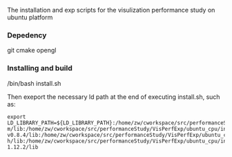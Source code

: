 The installation and exp scripts for the visulization performance study on ubuntu platform


### Depedency

git
cmake
opengl

### Installing and build


/bin/bash install.sh

Then exeport the necessary ld path at the end of executing install.sh, such as:

```
export LD_LIBRARY_PATH=${LD_LIBRARY_PATH}:/home/zw/cworkspace/src/performanceStudy/VisPerfExp/ubuntu_cpu/install/vtk-m/lib:/home/zw/cworkspace/src/performanceStudy/VisPerfExp/ubuntu_cpu/install/ADIOS2/lib:/home/zw/cworkspace/src/performanceStudy/VisPerfExp/ubuntu_cpu/install/fides/lib:/home/zw/cworkspace/src/performanceStudy/VisPerfExp/ubuntu_cpu/install/ascent/lib:/home/zw/cworkspace/src/performanceStudy/VisPerfExp/ubuntu_cpu/install/conduit-v0.8.4/lib:/home/zw/cworkspace/src/performanceStudy/VisPerfExp/ubuntu_cpu/install/vtk-h/lib:/home/zw/cworkspace/src/performanceStudy/VisPerfExp/ubuntu_cpu/install/hdf5-1.12.2/lib
```

